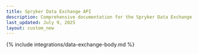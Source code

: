 ```yaml
---
title: Spryker Data Exchange API
description: Comprehensive documentation for the Spryker Data Exchange API, enabling seamless integration and efficient data transfer between systems.
last_updated: July 9, 2025
layout: custom_new
---
```


{% include integrations/data-exchange-body.md %}